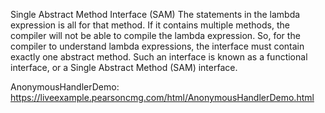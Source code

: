 Single Abstract Method Interface (SAM)
The statements in the lambda expression is all for that 
method. If it contains multiple methods, the compiler will not 
be able to compile the lambda expression. So, for the 
compiler to understand lambda expressions, the interface 
must contain exactly one abstract method. Such an interface 
is known as a functional interface, or a Single Abstract 
Method (SAM) interface. 

AnonymousHandlerDemo: https://liveexample.pearsoncmg.com/html/AnonymousHandlerDemo.html
